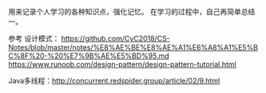 用来记录个人学习的各种知识点，强化记忆。
在学习的过程中，自己再简单总结一。

参考
设计模式：
https://github.com/CyC2018/CS-Notes/blob/master/notes/%E8%AE%BE%E8%AE%A1%E6%A8%A1%E5%BC%8F%20-%20%E7%9B%AE%E5%BD%95.md
https://www.runoob.com/design-pattern/design-pattern-tutorial.html


Java多线程：http://concurrent.redspider.group/article/02/9.html
